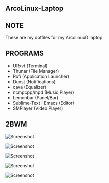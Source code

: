 ## ArcoLinux-Laptop


NOTE
----

These are my dotfiles for my ArcolinuxD laptop.


PROGRAMS
---
* URxvt (Terminal)
* Thunar (File Manager)
* Rofi (Application Launcher)
* Dunst (Notifications)
* cava (Equalizer)
* ncmpcpp/mpd (Music Player)
* Lemonbar (Panel/Bar)
* Sublime-Text | Emacs (Editor)
* SMPlayer (Video Player)


2BWM
---

![Screenshot](Pictures/Screenshots/screen_2b1.png)

![Screenshot](Pictures/Screenshots/screen_2b2.png)

![Screenshot](Pictures/Screenshots/screen_2b3.png)

![Screenshot](Pictures/Screenshots/screen_2b4.png)

![Screenshot](Pictures/Screenshots/screen_2b5.png)